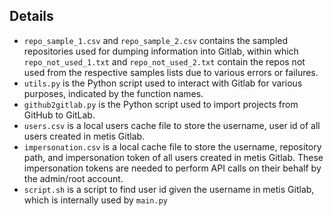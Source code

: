 ## Details
- `repo_sample_1.csv` and `repo_sample_2.csv` contains the sampled repositories used for dumping information into Gitlab, within which `repo_not_used_1.txt` and `repo_not_used_2.txt` contain the repos not used from the respective samples lists due to various errors or failures.
- `utils.py` is the Python script used to interact with Gitlab for various purposes, indicated by the function names.
- `github2gitlab.py` is the Python script used to import projects from GitHub to GitLab.
- `users.csv` is a local users cache file to store the username, user id of all users created in metis Gitlab.
- `impersonation.csv` is a local cache file to store the username, repository path, and impersonation token of all users created in metis Gitlab. These impersonation tokens are needed to perform API calls on their behalf by the admin/root account.
- `script.sh` is a script to find user id given the username in metis Gitlab, which is internally used by `main.py`